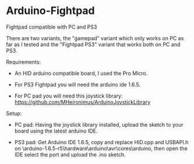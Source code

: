 # Arduino-Fightpad
Fightpad compatible with PC and PS3

There are two variants, the "gamepad" variant which only works on PC as far as I tested and the "Fightpad PS3" variant that works both on PC and PS3.

Requirements:
              
* An HID arduino compatible board, I used the Pro Micro.

* For PS3 Fightpad you will need the arduino ide 1.6.5.
              
* For PC pad you will need this joystick library: https://github.com/MHeironimus/ArduinoJoystickLibrary
              
Setup:

* PC pad: Having the joystick library installed, upload the sketch to your board using the latest arduino IDE.
  
* PS3 pad: Get Arduino IDE 1.6.5, copy and replace HID.cpp and USBAPI.h on \arduino-1.6.5-r5\hardware\arduino\avr\cores\arduino, 
            then open the IDE select the port and upload the .ino sketch.
